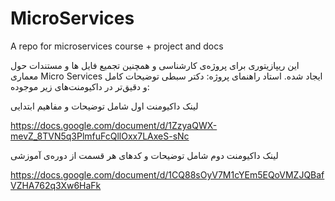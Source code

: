 # MicroServices
A repo for microservices course + project and docs

این ریپازیتوری برای پروژه‌ی کارشناسی و همچنین تجمیع فایل ها و مستندات حول معماری Micro Services ایجاد شده.
استاد راهنمای پروژه: دکتر سبطی
توضیحات کامل و دقیق‌تر در داکیومنت‌های زیر موجوده:

لینک داکیومنت اول شامل توضیحات و مفاهیم ابتدایی

https://docs.google.com/document/d/1ZzyaQWX-mevZ_8TVN5q3PlmfuFcQllOxx7LAxeS-sNc


لینک داکیومنت دوم شامل توضیحات و کدهای هر قسمت از دوره‌ی آموزشی

https://docs.google.com/document/d/1CQ88sOyV7M1cYEm5EQoVMZJQBafVZHA762q3Xw6HaFk
